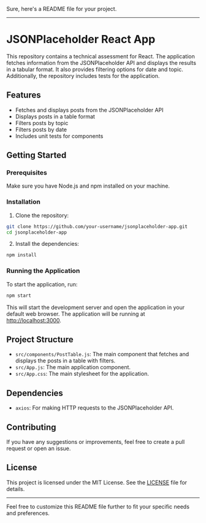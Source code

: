 Sure, here's a README file for your project.

---

# JSONPlaceholder React App

This repository contains a technical assessment for React. The application fetches information from the JSONPlaceholder API and displays the results in a tabular format. It also provides filtering options for date and topic. Additionally, the repository includes tests for the application.

## Features

- Fetches and displays posts from the JSONPlaceholder API
- Displays posts in a table format
- Filters posts by topic
- Filters posts by date
- Includes unit tests for components

## Getting Started

### Prerequisites

Make sure you have Node.js and npm installed on your machine.

### Installation

1. Clone the repository:

```bash
git clone https://github.com/your-username/jsonplaceholder-app.git
cd jsonplaceholder-app
```

2. Install the dependencies:

```bash
npm install
```

### Running the Application

To start the application, run:

```bash
npm start
```

This will start the development server and open the application in your default web browser. The application will be running at [http://localhost:3000](http://localhost:3000).


## Project Structure

- `src/components/PostTable.js`: The main component that fetches and displays the posts in a table with filters.
- `src/App.js`: The main application component.
- `src/App.css`: The main stylesheet for the application.

## Dependencies

- `axios`: For making HTTP requests to the JSONPlaceholder API.

## Contributing

If you have any suggestions or improvements, feel free to create a pull request or open an issue.

## License

This project is licensed under the MIT License. See the [LICENSE](LICENSE) file for details.

---

Feel free to customize this README file further to fit your specific needs and preferences.